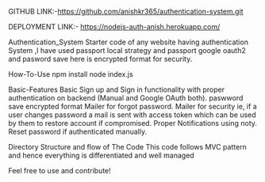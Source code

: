 GITHUB LINK:-https://github.com/anishkr365/authentication-system.git

DEPLOYMENT LINK:- https://nodejs-auth-anish.herokuapp.com/

Authentication_System
Starter code of any website having authentication System ,I have used passport local strategy and passport google oauth2 and pasword save here is encrypted format for security.

How-To-Use
npm install
node index.js

Basic-Features
Basic Sign up and Sign in functionality with proper authentication on backend (Manual and Google OAuth both).
paswword save encrypted format
Mailer for forgot password.
Mailer for security ie, if a user changes password a mail is sent with access token which can be used by them to restore account if compromised.
Proper Notifications using noty.
Reset password if authenticated manually.

Directory Structure and flow of The Code
This code follows MVC pattern and hence everything is differentiated and well managed

Feel free to use and contribute!
